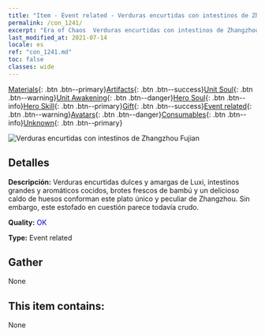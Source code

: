 ```yaml
---
title: "Item - Event related - Verduras encurtidas con intestinos de Zhangzhou Fujian"
permalink: /con_1241/
excerpt: "Era of Chaos  Verduras encurtidas con intestinos de Zhangzhou Fujian"
last_modified_at: 2021-07-14
locale: es
ref: "con_1241.md"
toc: false
classes: wide
---
```

 [Materials](/ItemsES/){: .btn .btn--primary}[Artifacts](/ItemsES/Artifacts/){: .btn .btn--success}[Unit Soul](/ItemsES/UnitSoul/){: .btn .btn--warning}[Unit Awakening](/ItemsES/UnitAwakening/){: .btn .btn--danger}[Hero Soul](/ItemsES/HeroSoul/){: .btn .btn--info}[Hero Skill](/ItemsES/HeroSkill/){: .btn .btn--primary}[Gift](/ItemsES/Gift/){: .btn .btn--success}[Event related](/ItemsES/Events/){: .btn .btn--warning}[Avatars](/ItemsES/Avatars/){: .btn .btn--danger}[Consumables](/ItemsES/Consumables/){: .btn .btn--info}[Unknown](/ItemsES/Unknown/){: .btn .btn--primary}

 ![Verduras encurtidas con intestinos de Zhangzhou Fujian](/images/t/i_81531331.png)

## Detalles
 **Descripción:** Verduras encurtidas dulces y amargas de Luxi, intestinos grandes y aromáticos cocidos, brotes frescos de bambú y un delicioso caldo de huesos conforman este plato único y peculiar de Zhangzhou. Sin embargo, este estofado en cuestión parece todavía crudo.

 **Quality:** <span style="color: #0000CD">OK</span>

 **Type:** Event related

## Gather

  None

## This item contains:

  None

